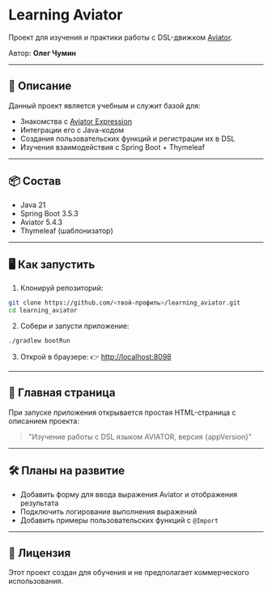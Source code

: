 # Learning Aviator

Проект для изучения и практики работы с DSL-движком [Aviator](https://github.com/killme2008/aviator).

Автор: **Олег Чумин**

---

## 🚀 Описание

Данный проект является учебным и служит базой для:

- Знакомства с [Aviator Expression](https://github.com/killme2008/aviator)
- Интеграции его с Java-кодом
- Создания пользовательских функций и регистрации их в DSL
- Изучения взаимодействия с Spring Boot + Thymeleaf

---

## 📦 Состав

- Java 21
- Spring Boot 3.5.3
- Aviator 5.4.3
- Thymeleaf (шаблонизатор)

---

## 🖥️ Как запустить

1. Клонируй репозиторий:

```bash
git clone https://github.com/<твой-профиль>/learning_aviator.git
cd learning_aviator
```

2. Собери и запусти приложение:

```bash
./gradlew bootRun
```

3. Открой в браузере: 👉 [http://localhost:8098](http://localhost:8098)

---

## 📄 Главная страница

При запуске приложения открывается простая HTML-страница с описанием проекта:

> "Изучение работы с DSL языком AVIATOR, версия {appVersion}"

---

## 🛠 Планы на развитие

- Добавить форму для ввода выражения Aviator и отображения результата
- Подключить логирование выполнения выражений
- Добавить примеры пользовательских функций с `@Import`

---

## 📃 Лицензия

Этот проект создан для обучения и не предполагает коммерческого использования.

